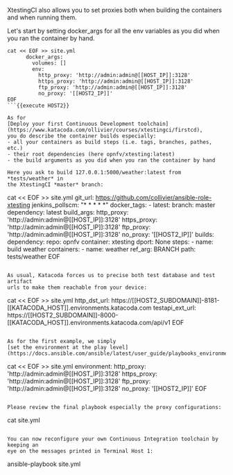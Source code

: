 XtestingCI also allows you to set proxies both when building the containers and
when running them.

Let's start by setting docker_args for all the env variables as you did when
you ran the container by hand.

```
cat << EOF >> site.yml
      docker_args:
        volumes: []
        env:
          http_proxy: 'http://admin:admin@[[HOST_IP]]:3128'
          https_proxy: 'http://admin:admin@[[HOST_IP]]:3128'
          ftp_proxy: 'http://admin:admin@[[HOST_IP]]:3128'
          no_proxy: '[[HOST2_IP]]'
EOF
```{{execute HOST2}}

As for
[Deploy your first Continuous Development toolchain](https://www.katacoda.com/ollivier/courses/xtestingci/firstcd),
you do describe the container builds especially:
- all your containers as build steps (i.e. tags, branches, pathes, etc.)
- their root dependencies (here opnfv/xtesting:latest)
- the build arguments as you did when you ran the container by hand

Here you ask to build 127.0.0.1:5000/weather:latest from *tests/weather* in
the XtestingCI *master* branch:

```
cat << EOF >> site.yml
      git_url: https://github.com/collivier/ansible-role-xtesting
      jenkins_pollscm: "* * * * *"
      docker_tags:
        - latest:
            branch: master
            dependency: latest
            build_args:
              http_proxy: 'http://admin:admin@[[HOST_IP]]:3128'
              https_proxy: 'http://admin:admin@[[HOST_IP]]:3128'
              ftp_proxy: 'http://admin:admin@[[HOST_IP]]:3128'
              no_proxy: '[[HOST2_IP]]'
      builds:
        dependency:
          repo: opnfv
          container: xtesting
          dport: None
        steps:
          - name: build weather
            containers:
              - name: weather
                ref_arg: BRANCH
                path: tests/weather
EOF
```{{execute HOST2}}

As usual, Katacoda forces us to precise both test database and test artifact
urls to make them reachable from your device:

```
cat << EOF >> site.yml
      http_dst_url: https://[[HOST2_SUBDOMAIN]]-8181-[[KATACODA_HOST]].environments.katacoda.com
      testapi_ext_url: https://[[HOST2_SUBDOMAIN]]-8000-[[KATACODA_HOST]].environments.katacoda.com/api/v1
EOF
```{{execute HOST2}}

As for the first example, we simply
[set the environment at the play level](https://docs.ansible.com/ansible/latest/user_guide/playbooks_environment.html):

```
cat << EOF >> site.yml
  environment:
    http_proxy: 'http://admin:admin@[[HOST_IP]]:3128'
    https_proxy: 'http://admin:admin@[[HOST_IP]]:3128'
    ftp_proxy: 'http://admin:admin@[[HOST_IP]]:3128'
    no_proxy: '[[HOST2_IP]]'
EOF
```{{execute HOST2}}

Please review the final playbook especially the proxy configurations:

```
cat site.yml
```{{execute HOST2}}

You can now reconfigure your own Continuous Integration toolchain by keeping an
eye on the messages printed in Terminal Host 1:

```
ansible-playbook site.yml
```{{execute HOST2}}
